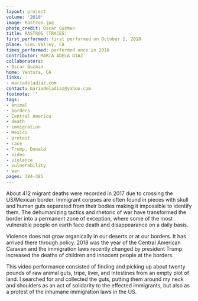 ```yaml
---
layout: project
volume: '2018'
image: Rastros.jpg
photo_credit: Oscar Guzman
title: RASTROS (TRACES)
first_performed: first performed on October 1, 2018
place: Simi Valley, CA
times_performed: performed once in 2018
contributor: MARIA ADELA DIAZ
collaborators:
- Oscar Guzman
home: Ventura, CA
links:
- mariadeladiaz.com
contact: mariadeladiaz@yahoo.com
footnote: ''
tags:
- animal
- borders
- Central America
- death
- immigration
- Mexico
- protest
- race
- Trump, Donald
- video
- violence
- vulnerability
- war
pages: 384-385
---
```




About 412 migrant deaths were recorded in 2017 due to crossing the US/Mexican border. Immigrant corpses are often found in pieces with skull and human guts separated from their bodies making it impossible to identify them. The dehumanizing tactics and rhetoric of war have transformed the border into a permanent zone of exception, where some of the most vulnerable people on earth face death and disappearance on a daily basis.

Violence does not grow organically in our deserts or at our borders. It has arrived there through policy. 2018 was the year of the Central American Caravan and the immigration laws recently changed by president Trump increased the deaths of children and innocent people at the borders.

This video performance consisted of finding and picking up about twenty pounds of raw animal guts, tripe, liver, and intestines from an empty plot of land. I searched for and collected the guts, putting them around my neck and shoulders as an act of solidarity to the effected immigrants, but also as a protest of the inhumane immigration laws in the US.
